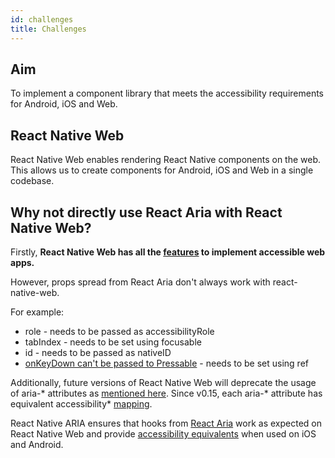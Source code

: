 ```yaml
---
id: challenges
title: Challenges
---
```


## Aim

To implement a component library that meets the accessibility requirements for Android, iOS and Web.

## React Native Web

React Native Web enables rendering React Native components on the web. This allows us to create components for Android, iOS and Web in a single codebase.

## Why not directly use React Aria with React Native Web?

Firstly, **React Native Web has all the [features](https://necolas.github.io/react-native-web/docs/accessibility/) to implement accessible web apps.**

However, props spread from React Aria don't always work with react-native-web.

For example:

- role - needs to be passed as accessibilityRole
- tabIndex - needs to be set using focusable
- id - needs to be passed as nativeID
- [onKeyDown can't be passed to Pressable](https://github.com/necolas/react-native-web/issues/1862) - needs to be set using ref

Additionally, future versions of React Native Web will deprecate the usage of aria-\* attributes as [mentioned here](https://github.com/necolas/react-native-web/releases/tag/0.15.0). Since v0.15, each aria-\* attribute has equivalent accessibility\* [mapping](https://necolas.github.io/react-native-web/docs/accessibility/).

React Native ARIA ensures that hooks from [React Aria](https://react-spectrum.adobe.com/react-aria/) work as expected on React Native Web and provide [accessibility equivalents](https://reactnative.dev/docs/accessibility) when used on iOS and Android.
